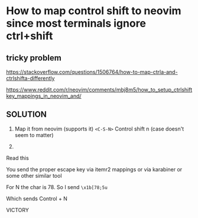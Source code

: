 # How to map control shift to neovim since most terminals ignore ctrl+shift


## tricky problem
https://stackoverflow.com/questions/1506764/how-to-map-ctrla-and-ctrlshifta-differently


https://www.reddit.com/r/neovim/comments/mbj8m5/how_to_setup_ctrlshiftkey_mappings_in_neovim_and/



## SOLUTION
1. Map it from neovim (supports it)
`<C-S-N>` Control shift n (case doesn't seem to matter)

2. 
Read this

You send the proper escape key via itemr2 mappings or via karabiner or some other similar tool

For N the char is 78.
So I send
`\x1b[78;5u`

Which sends Control + N

VICTORY
